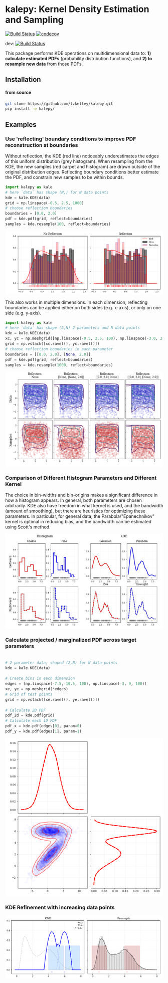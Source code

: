 # kalepy: Kernel Density Estimation and Sampling

[![Build Status](https://travis-ci.org/lzkelley/kalepy.svg?branch=master)](https://travis-ci.org/lzkelley/kalepy)
[![codecov](https://codecov.io/gh/lzkelley/kalepy/branch/master/graph/badge.svg)](https://codecov.io/gh/lzkelley/kalepy)

dev: [![Build Status](https://travis-ci.org/lzkelley/kalepy.svg?branch=dev)](https://travis-ci.org/lzkelley/kalepy)

This package performs KDE operations on multidimensional data to: **1) calculate estimated PDFs** (probability distribution functions), and **2) to resample new data** from those PDFs.

## Installation

#### from source

```bash
git clone https://github.com/lzkelley/kalepy.git
pip install -e kalepy/
```


## Examples

### Use 'reflecting' boundary conditions to improve PDF reconstruction at boundaries

Without reflection, the KDE (red line) noticeably underestimates the edges of this uniform distribution (grey histogram).  When resampling from the KDE, the new samples (red carpet and histogram) are drawn outside of the original distribution edges.  Reflecting boundary conditions better estimate the PDF, and constrain new samples to be within bounds.

```python
import kalepy as kale
# here `data` has shape (N,) for N data points
kde = kale.KDE(data)
grid = np.linspace(-0.5, 2.5, 1000)
# choose reflection boundaries
boundaries = [0.0, 2.0]
pdf = kde.pdf(grid, reflect=boundaries)
samples = kde.resample(100, reflect=boundaries)
```

![1D Samples with Reflection](docs/media/kde_1d_reflect.png)

This also works in multiple dimensions.  In each dimension, reflecting boundaries can be applied either on both sides (e.g. x-axis), or only on one side (e.g. y-axis).

```python
import kalepy as kale
# here `data` has shape (2,N) 2-parameters and N data points
kde = kale.KDE(data)
xc, yc = np.meshgrid([np.linspace(-0.5, 2.5, 100), np.linspace(-3.0, 2.5, 200)])
grid = np.vstack([xc.ravel(), yc.ravel()])
# choose reflection boundaries in each parameter
boundaries = [[0.0, 2.0], [None, 2.0]]
pdf = kde.pdf(grid, reflect=boundaries)
samples = kde.resample(1000, reflect=boundaries)
```

![2D Samples with Reflection](docs/media/kde_2d_reflect.png)



### Comparison of Different Histogram Parameters and Different Kernel

The choice in bin-widths and bin-origins makes a significant difference in how a histogram appears.  In general, both parameters are chosen arbitrarily.  KDE also have freedom in what kernel is used, and the bandwidth (amount of smoothing), but there are heuristics for optimizing these parameters.  In particular, for general data, the Parabola/"Epanechnikov" kernel is optimal in reducing bias, and the bandwidth can be estimated using Scott's method.

![Different Histograms and Kernels](docs/media/kde_motivation.png)



### Calculate projected / marginalized PDF across target parameters

```python

# 2-parameter data, shaped (2,N) for N data-points
kde = kale.KDE(data)

# Create bins in each dimension
edges = [np.linspace(-7.5, 10.5, 100), np.linspace(-3, 9, 100)]
xe, ye = np.meshgrid(*edges)
# Grid of test points
grid = np.vstack([xe.ravel(), ye.ravel()])

# Calculate 2D PDF
pdf_2d = kde.pdf(grid)
# Calculate each 1D PDF
pdf_x = kde.pdf(edges[0], param=0)
pdf_y = kde.pdf(edges[1], param=1)
```

![2D PDF with projections](docs/media/2d_pdf_projection.png)



### KDE Refinement with increasing data points

![2D PDF with projections](docs/media/movie.gif)

